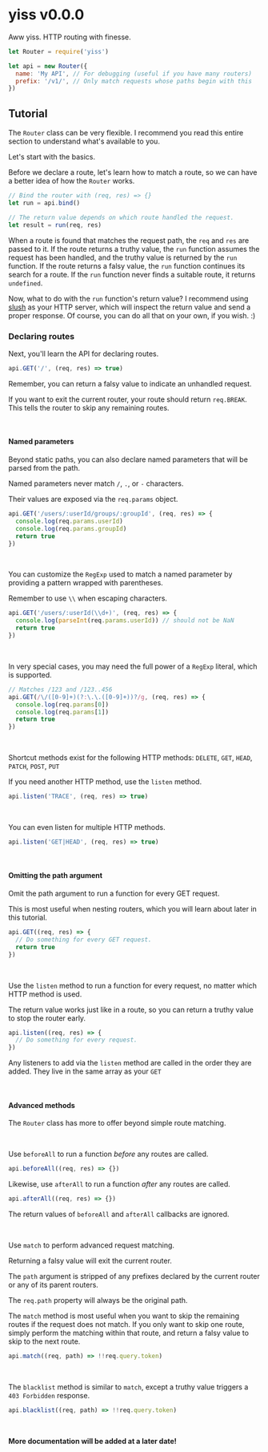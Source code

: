 # yiss v0.0.0

Aww yiss. HTTP routing with finesse.

```js
let Router = require('yiss')

let api = new Router({
  name: 'My API', // For debugging (useful if you have many routers)
  prefix: '/v1/', // Only match requests whose paths begin with this
})
```

## Tutorial

The `Router` class can be very flexible. I recommend you read this
entire section to understand what's available to you.

Let's start with the basics.

Before we declare a route, let's learn how to match a route,
so we can have a better idea of how the `Router` works.

```js
// Bind the router with (req, res) => {}
let run = api.bind()

// The return value depends on which route handled the request.
let result = run(req, res)
```

When a route is found that matches the request path, the `req` and `res`
are passed to it. If the route returns a truthy value, the `run` function
assumes the request has been handled, and the truthy value is returned
by the `run` function. If the route returns a falsy value, the `run`
function continues its search for a route. If the `run` function never
finds a suitable route, it returns `undefined`.

Now, what to do with the `run` function's return value? I recommend using
[slush](https://github.com/aleclarson/slush) as your HTTP server, which
will inspect the return value and send a proper response. Of course,
you can do all that on your own, if you wish. :)

### Declaring routes

Next, you'll learn the API for declaring routes.

```js
api.GET('/', (req, res) => true)
```

Remember, you can return a falsy value to indicate an unhandled request.

If you want to exit the current router, your route should return
`req.BREAK`. This tells the router to skip any remaining routes.

&nbsp;

#### Named parameters

Beyond static paths, you can also declare named parameters that
will be parsed from the path.

Named parameters never match `/`, `.`, or `-` characters.

Their values are exposed via the `req.params` object.

```js
api.GET('/users/:userId/groups/:groupId', (req, res) => {
  console.log(req.params.userId)
  console.log(req.params.groupId)
  return true
})
```

&nbsp;

You can customize the `RegExp` used to match a named parameter
by providing a pattern wrapped with parentheses.

Remember to use `\\` when escaping characters.

```js
api.GET('/users/:userId(\\d+)', (req, res) => {
  console.log(parseInt(req.params.userId)) // should not be NaN
  return true
})
```

&nbsp;

In very special cases, you may need the full power of a `RegExp`
literal, which is supported.

```js
// Matches /123 and /123..456
api.GET(/\/([0-9]+)(?:\.\.([0-9]+))?/g, (req, res) => {
  console.log(req.params[0])
  console.log(req.params[1])
  return true
})
```

&nbsp;

Shortcut methods exist for the following HTTP methods:
`DELETE`, `GET`, `HEAD`, `PATCH`, `POST`, `PUT`

If you need another HTTP method, use the `listen` method.

```js
api.listen('TRACE', (req, res) => true)
```

&nbsp;

You can even listen for multiple HTTP methods.

```js
api.listen('GET|HEAD', (req, res) => true)
```

&nbsp;

#### Omitting the path argument

Omit the path argument to run a function for every GET request.

This is most useful when nesting routers, which you will learn
about later in this tutorial.

```js
api.GET((req, res) => {
  // Do something for every GET request.
  return true
})
```

&nbsp;

Use the `listen` method to run a function for every request,
no matter which HTTP method is used.

The return value works just like in a route, so you can return
a truthy value to stop the router early.

```js
api.listen((req, res) => {
  // Do something for every request.
})
```

Any listeners to add via the `listen` method are called in
the order they are added. They live in the same array as
your `GET`

&nbsp;

#### Advanced methods

The `Router` class has more to offer beyond simple route matching.

&nbsp;

Use `beforeAll` to run a function *before* any routes are called.

```js
api.beforeAll((req, res) => {})
```

Likewise, use `afterAll` to run a function *after* any routes are called.

```js
api.afterAll((req, res) => {})
```

The return values of `beforeAll` and `afterAll` callbacks are ignored.

&nbsp;

Use `match` to perform advanced request matching.

Returning a falsy value will exit the current router.

The `path` argument is stripped of any prefixes declared by
the current router or any of its parent routers.

The `req.path` property will always be the original path.

The `match` method is most useful when you want to skip
the remaining routes if the request does not match.
If you only want to skip one route, simply perform
the matching within that route, and return a falsy
value to skip to the next route.

```js
api.match((req, path) => !!req.query.token)
```

&nbsp;

The `blacklist` method is similar to `match`, except a
truthy value triggers a `403 Forbidden` response.

```js
api.blacklist((req, path) => !!req.query.token)
```

&nbsp;

**More documentation will be added at a later date!**

